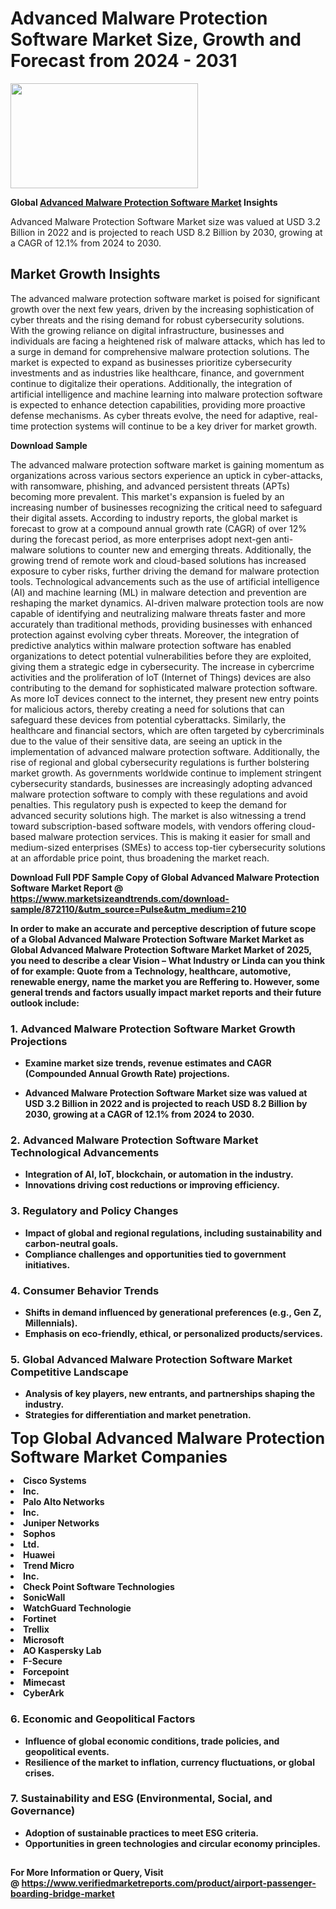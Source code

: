 <H1>Advanced Malware Protection Software Market Size, Growth and Forecast from 2024 - 2031</H1><img class="aligncenter size-medium wp-image-584254" src="https://thirdeyenews.in/wp-content/uploads/2024/09/Global-Market-Research-300x168.jpeg" alt="" width="300" height="168" /><p><strong>Global&nbsp;<a href="https://www.marketsizeandtrends.com/download-sample/872110/&amp;utm_source=Pulse&amp;utm_medium=210">Advanced Malware Protection Software Market</a> Insights</strong></p><p>Advanced Malware Protection Software Market size was valued at USD 3.2 Billion in 2022 and is projected to reach USD 8.2 Billion by 2030, growing at a CAGR of 12.1% from 2024 to 2030.</p><p><h2>Market Growth Insights</h2> <p>The advanced malware protection software market is poised for significant growth over the next few years, driven by the increasing sophistication of cyber threats and the rising demand for robust cybersecurity solutions. With the growing reliance on digital infrastructure, businesses and individuals are facing a heightened risk of malware attacks, which has led to a surge in demand for comprehensive malware protection solutions. The market is expected to expand as businesses prioritize cybersecurity investments and as industries like healthcare, finance, and government continue to digitalize their operations. Additionally, the integration of artificial intelligence and machine learning into malware protection software is expected to enhance detection capabilities, providing more proactive defense mechanisms. As cyber threats evolve, the need for adaptive, real-time protection systems will continue to be a key driver for market growth.</p> <p><strong>Download Sample</strong></p> <p>The advanced malware protection software market is gaining momentum as organizations across various sectors experience an uptick in cyber-attacks, with ransomware, phishing, and advanced persistent threats (APTs) becoming more prevalent. This market's expansion is fueled by an increasing number of businesses recognizing the critical need to safeguard their digital assets. According to industry reports, the global market is forecast to grow at a compound annual growth rate (CAGR) of over 12% during the forecast period, as more enterprises adopt next-gen anti-malware solutions to counter new and emerging threats. Additionally, the growing trend of remote work and cloud-based solutions has increased exposure to cyber risks, further driving the demand for malware protection tools. Technological advancements such as the use of artificial intelligence (AI) and machine learning (ML) in malware detection and prevention are reshaping the market dynamics. AI-driven malware protection tools are now capable of identifying and neutralizing malware threats faster and more accurately than traditional methods, providing businesses with enhanced protection against evolving cyber threats. Moreover, the integration of predictive analytics within malware protection software has enabled organizations to detect potential vulnerabilities before they are exploited, giving them a strategic edge in cybersecurity. The increase in cybercrime activities and the proliferation of IoT (Internet of Things) devices are also contributing to the demand for sophisticated malware protection software. As more IoT devices connect to the internet, they present new entry points for malicious actors, thereby creating a need for solutions that can safeguard these devices from potential cyberattacks. Similarly, the healthcare and financial sectors, which are often targeted by cybercriminals due to the value of their sensitive data, are seeing an uptick in the implementation of advanced malware protection software. Additionally, the rise of regional and global cybersecurity regulations is further bolstering market growth. As governments worldwide continue to implement stringent cybersecurity standards, businesses are increasingly adopting advanced malware protection software to comply with these regulations and avoid penalties. This regulatory push is expected to keep the demand for advanced security solutions high. The market is also witnessing a trend toward subscription-based software models, with vendors offering cloud-based malware protection services. This is making it easier for small and medium-sized enterprises (SMEs) to access top-tier cybersecurity solutions at an affordable price point, thus broadening the market reach. <p><strong></p><p><span class=""><strong>Download Full PDF Sample Copy of Global Advanced Malware Protection Software Market Report</strong> @ <a href="https://www.marketsizeandtrends.com/download-sample/872110/&amp;utm_source=Pulse&amp;utm_medium=210" target="_blank">https://www.marketsizeandtrends.com/download-sample/872110/&amp;utm_source=Pulse&amp;utm_medium=210</a></span></p><p>In order to make an accurate and perceptive description of future scope of a Global&nbsp;Advanced Malware Protection Software Market Market as Global&nbsp;Advanced Malware Protection Software Market Market of 2025, you need to describe a clear Vision &ndash; What Industry or Linda can you think of for example: Quote from a Technology, healthcare, automotive, renewable energy, name the market you are Reffering to. However, some general trends and factors usually impact market reports and their future outlook include:</p><h3>1.&nbsp;<strong>Advanced Malware Protection Software Market Growth Projections</strong></h3><ul><li>Examine market size trends, revenue estimates and CAGR (Compounded Annual Growth Rate) projections.</li><li><p>Advanced Malware Protection Software Market size was valued at USD 3.2 Billion in 2022 and is projected to reach USD 8.2 Billion by 2030, growing at a CAGR of 12.1% from 2024 to 2030.</p></li></ul><h3>2.&nbsp;<strong>Advanced Malware Protection Software Market Technological Advancements</strong></h3><ul><li>Integration of AI, IoT, blockchain, or automation in the industry.</li><li>Innovations driving cost reductions or improving efficiency.</li></ul><h3>3.&nbsp;<strong>Regulatory and Policy Changes</strong></h3><ul><li>Impact of global and regional regulations, including sustainability and carbon-neutral goals.</li><li>Compliance challenges and opportunities tied to government initiatives.</li></ul><h3>4.&nbsp;<strong>Consumer Behavior Trends</strong></h3><ul><li>Shifts in demand influenced by generational preferences (e.g., Gen Z, Millennials).</li><li>Emphasis on eco-friendly, ethical, or personalized products/services.</li></ul><h3>5.&nbsp;<strong>Global Advanced Malware Protection Software Market Competitive Landscape</strong></h3><ul><li>Analysis of key players, new entrants, and partnerships shaping the industry.</li><li>Strategies for differentiation and market penetration.</li></ul><p data-pm-slice="1 1 []"><span style="color: inherit; font-family: inherit; font-size: 25px;">Top Global Advanced Malware Protection Software Market Companies</span></p><div class="" data-test-id=""><p><li>Cisco Systems</li><li> Inc.</li><li> Palo Alto Networks</li><li> Inc.</li><li> Juniper Networks</li><li> Sophos</li><li> Ltd.</li><li> Huawei</li><li> Trend Micro</li><li> Inc.</li><li> Check Point Software Technologies</li><li> SonicWall</li><li> WatchGuard Technologie</li><li> Fortinet</li><li> Trellix</li><li> Microsoft</li><li> AO Kaspersky Lab</li><li> F-Secure</li><li> Forcepoint</li><li> Mimecast</li><li> CyberArk</li></p></div><h3>6.&nbsp;<strong>Economic and Geopolitical Factors</strong></h3><ul><li>Influence of global economic conditions, trade policies, and geopolitical events.</li><li>Resilience of the market to inflation, currency fluctuations, or global crises.</li></ul><h3>7.&nbsp;<strong>Sustainability and ESG (Environmental, Social, and Governance)</strong></h3><ul><li>Adoption of sustainable practices to meet ESG criteria.</li><li>Opportunities in green technologies and circular economy principles.</li></ul><h2><strong style="font-size: 14px;">For More Information or Query, Visit @&nbsp;</strong><a style="background-color: #ffffff; font-size: 14px;" href="https://www.marketsizeandtrends.com/report/advanced-malware-protection-software-market/" target="_blank">https://www.verifiedmarketreports.com/product/airport-passenger-boarding-bridge-market</a></h2>

